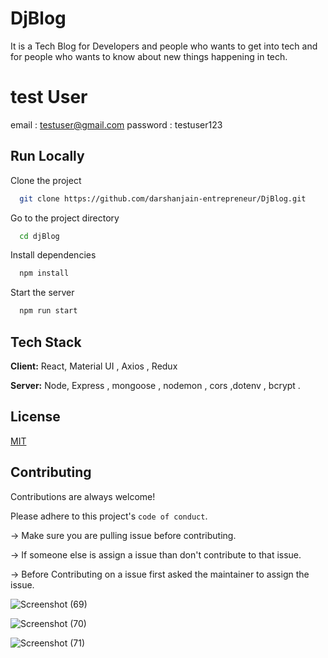 # DjBlog

It is a Tech Blog for Developers and people who wants to get into tech and for people who wants to know about new things happening in tech.

# test User

email : testuser@gmail.com
password : testuser123


## Run Locally

Clone the project

```bash
  git clone https://github.com/darshanjain-entrepreneur/DjBlog.git
```

Go to the project directory

```bash
  cd djBlog
```

Install dependencies

```bash
  npm install
```

Start the server

```bash
  npm run start
```


## Tech Stack

**Client:** React, Material UI , Axios , Redux   

**Server:** Node, Express ,
mongoose , nodemon , cors ,dotenv , bcrypt .


## License

[MIT](https://choosealicense.com/licenses/mit/)


## Contributing

Contributions are always welcome!


Please adhere to this project's `code of conduct`.

-> Make sure you are pulling issue before contributing.

-> If someone else is assign a issue than don't contribute to that issue.

-> Before Contributing on a issue first asked the maintainer to assign the issue.

![Screenshot (69)](https://github.com/darshanjain-entrepreneur/DjBlog/assets/108680813/21e92582-0b34-4a51-8846-c909c4c8ca66)


![Screenshot (70)](https://github.com/darshanjain-entrepreneur/DjBlog/assets/108680813/eb9c57cc-e443-435f-b20f-e7bf53241578)

![Screenshot (71)](https://github.com/darshanjain-entrepreneur/DjBlog/assets/108680813/cee8a1ae-647f-4b78-bf6a-2e430b31d4bb)






